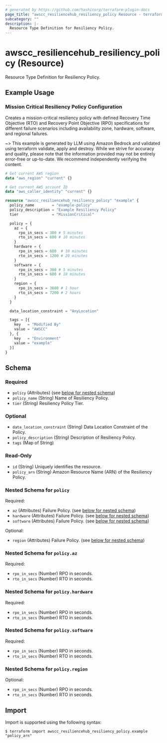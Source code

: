 ```yaml
---
# generated by https://github.com/hashicorp/terraform-plugin-docs
page_title: "awscc_resiliencehub_resiliency_policy Resource - terraform-provider-awscc"
subcategory: ""
description: |-
  Resource Type Definition for Resiliency Policy.
---
```


# awscc_resiliencehub_resiliency_policy (Resource)

Resource Type Definition for Resiliency Policy.

## Example Usage

### Mission Critical Resiliency Policy Configuration

Creates a mission-critical resiliency policy with defined Recovery Time Objective (RTO) and Recovery Point Objective (RPO) specifications for different failure scenarios including availability zone, hardware, software, and regional failures.

~> This example is generated by LLM using Amazon Bedrock and validated using terraform validate, apply and destroy. While we strive for accuracy and quality, please note that the information provided may not be entirely error-free or up-to-date. We recommend independently verifying the content.

```terraform
# Get current AWS region
data "aws_region" "current" {}

# Get current AWS account ID
data "aws_caller_identity" "current" {}

resource "awscc_resiliencehub_resiliency_policy" "example" {
  policy_name        = "example-policy"
  policy_description = "Example Resiliency Policy"
  tier               = "MissionCritical"

  policy = {
    az = {
      rpo_in_secs = 300 # 5 minutes
      rto_in_secs = 600 # 10 minutes
    }
    hardware = {
      rpo_in_secs = 600  # 10 minutes
      rto_in_secs = 1200 # 20 minutes
    }
    software = {
      rpo_in_secs = 300 # 5 minutes
      rto_in_secs = 600 # 10 minutes
    }
    region = {
      rpo_in_secs = 3600 # 1 hour
      rto_in_secs = 7200 # 2 hours
    }
  }

  data_location_constraint = "AnyLocation"

  tags = [{
    key   = "Modified By"
    value = "AWSCC"
  }, {
    key   = "Environment"
    value = "example"
  }]
}
```

<!-- schema generated by tfplugindocs -->
## Schema

### Required

- `policy` (Attributes) (see [below for nested schema](#nestedatt--policy))
- `policy_name` (String) Name of Resiliency Policy.
- `tier` (String) Resiliency Policy Tier.

### Optional

- `data_location_constraint` (String) Data Location Constraint of the Policy.
- `policy_description` (String) Description of Resiliency Policy.
- `tags` (Map of String)

### Read-Only

- `id` (String) Uniquely identifies the resource.
- `policy_arn` (String) Amazon Resource Name (ARN) of the Resiliency Policy.

<a id="nestedatt--policy"></a>
### Nested Schema for `policy`

Required:

- `az` (Attributes) Failure Policy. (see [below for nested schema](#nestedatt--policy--az))
- `hardware` (Attributes) Failure Policy. (see [below for nested schema](#nestedatt--policy--hardware))
- `software` (Attributes) Failure Policy. (see [below for nested schema](#nestedatt--policy--software))

Optional:

- `region` (Attributes) Failure Policy. (see [below for nested schema](#nestedatt--policy--region))

<a id="nestedatt--policy--az"></a>
### Nested Schema for `policy.az`

Required:

- `rpo_in_secs` (Number) RPO in seconds.
- `rto_in_secs` (Number) RTO in seconds.


<a id="nestedatt--policy--hardware"></a>
### Nested Schema for `policy.hardware`

Required:

- `rpo_in_secs` (Number) RPO in seconds.
- `rto_in_secs` (Number) RTO in seconds.


<a id="nestedatt--policy--software"></a>
### Nested Schema for `policy.software`

Required:

- `rpo_in_secs` (Number) RPO in seconds.
- `rto_in_secs` (Number) RTO in seconds.


<a id="nestedatt--policy--region"></a>
### Nested Schema for `policy.region`

Optional:

- `rpo_in_secs` (Number) RPO in seconds.
- `rto_in_secs` (Number) RTO in seconds.

## Import

Import is supported using the following syntax:

```shell
$ terraform import awscc_resiliencehub_resiliency_policy.example "policy_arn"
```
